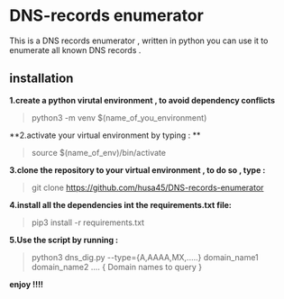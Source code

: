 # DNS-records enumerator 
This is a DNS records enumerator , written in python
you can use it to enumerate all known DNS records .

## installation

**1.create a python virutal environment , to avoid dependency conflicts**

>python3 -m venv  $(name_of_you_environment)


**2.activate your virtual environment by typing : **

>source $(name_of_env)/bin/activate
>


**3.clone the repository to your virtual environment , to do so , type :**

>git clone https://github.com/husa45/DNS-records-enumerator
>


**4.install all the dependencies int the requirements.txt file:**

>pip3 install -r requirements.txt


**5.Use the script by running :**

>python3 dns_dig.py  --type={A,AAAA,MX,.....}     domain_name1   domain_name2  .... { Domain names to query }
>


**enjoy !!!!**
